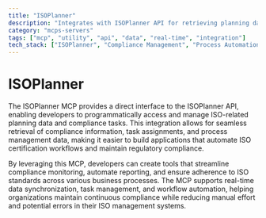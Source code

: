```yaml
---
title: "ISOPlanner"
description: "Integrates with ISOPlanner API for retrieving planning data and managing ISO compliance tasks within process workflows."
category: "mcps-servers"
tags: ["mcp", "utility", "api", "data", "real-time", "integration"]
tech_stack: ["ISOPlanner", "Compliance Management", "Process Automation", "REST APIs", "Workflow Management"]
---
```


# ISOPlanner

The ISOPlanner MCP provides a direct interface to the ISOPlanner API, enabling developers to programmatically access and manage ISO-related planning data and compliance tasks. This integration allows for seamless retrieval of compliance information, task assignments, and process management data, making it easier to build applications that automate ISO certification workflows and maintain regulatory compliance.

By leveraging this MCP, developers can create tools that streamline compliance monitoring, automate reporting, and ensure adherence to ISO standards across various business processes. The MCP supports real-time data synchronization, task management, and workflow automation, helping organizations maintain continuous compliance while reducing manual effort and potential errors in their ISO management systems.
